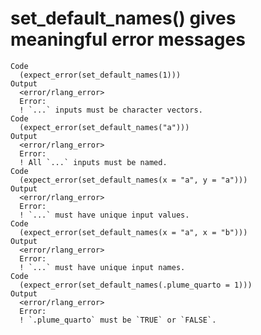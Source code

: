 # set_default_names() gives meaningful error messages

    Code
      (expect_error(set_default_names(1)))
    Output
      <error/rlang_error>
      Error:
      ! `...` inputs must be character vectors.
    Code
      (expect_error(set_default_names("a")))
    Output
      <error/rlang_error>
      Error:
      ! All `...` inputs must be named.
    Code
      (expect_error(set_default_names(x = "a", y = "a")))
    Output
      <error/rlang_error>
      Error:
      ! `...` must have unique input values.
    Code
      (expect_error(set_default_names(x = "a", x = "b")))
    Output
      <error/rlang_error>
      Error:
      ! `...` must have unique input names.
    Code
      (expect_error(set_default_names(.plume_quarto = 1)))
    Output
      <error/rlang_error>
      Error:
      ! `.plume_quarto` must be `TRUE` or `FALSE`.

